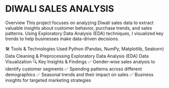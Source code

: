 # DIWALI SALES ANALYSIS
Overview
This project focuses on analyzing Diwali sales data to extract valuable insights about customer behavior, purchase trends, and sales patterns. Using Exploratory Data Analysis (EDA) techniques, I visualized key trends to help businesses make data-driven decisions.

🛠️ Tools & Technologies Used
Python (Pandas, NumPy, Matplotlib, Seaborn)
Data Cleaning & Preprocessing
Exploratory Data Analysis (EDA)
Data Visualization
🔍 Key Insights & Findings
✅ Gender-wise sales analysis to identify customer segments
✅ Spending patterns across different demographics
✅ Seasonal trends and their impact on sales
✅ Business insights for targeted marketing strategies
